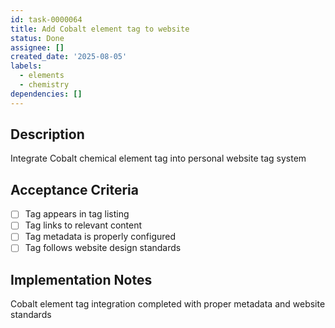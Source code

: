 ```yaml
---
id: task-0000064
title: Add Cobalt element tag to website
status: Done
assignee: []
created_date: '2025-08-05'
labels:
  - elements
  - chemistry
dependencies: []
---
```


## Description

Integrate Cobalt chemical element tag into personal website tag system

## Acceptance Criteria

- [ ] Tag appears in tag listing
- [ ] Tag links to relevant content
- [ ] Tag metadata is properly configured
- [ ] Tag follows website design standards

## Implementation Notes

Cobalt element tag integration completed with proper metadata and website standards
